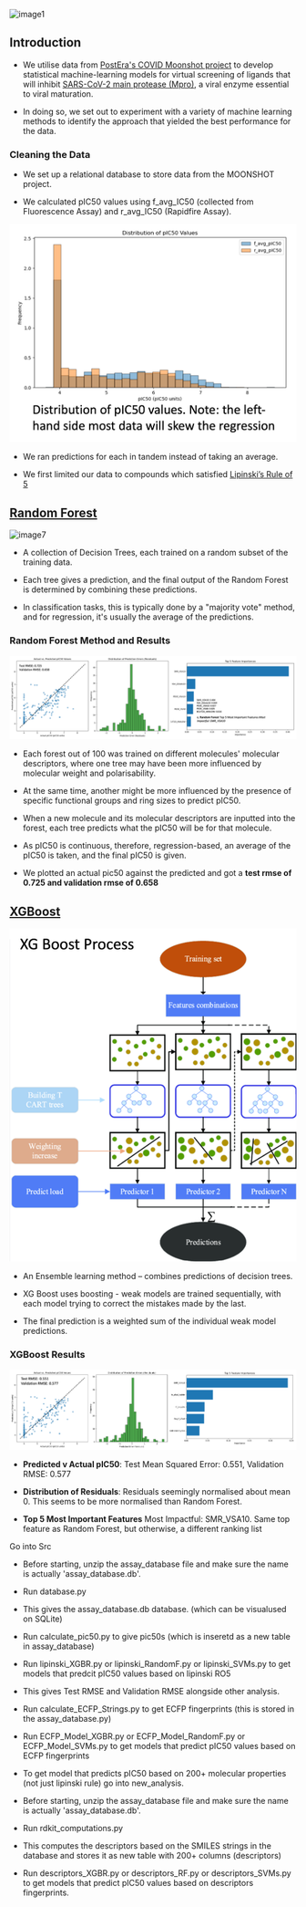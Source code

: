 ![image1](asset/pic2.png)

## Introduction

- We utilise data from [PostEra's COVID Moonshot project](https://postera.ai/moonshot/) to develop statistical machine-learning models for virtual screening of ligands that will inhibit [SARS-CoV-2 main protease (Mpro)](https://www.nature.com/articles/s41586-020-2223-y), a viral enzyme essential to viral maturation.

- In doing so, we set out to experiment with a variety of machine learning methods to identify the approach that yielded the best performance for the data. 

### Cleaning the Data 

- We set up a relational database to store data from the MOONSHOT project.

- We calculated pIC50 values using f_avg_IC50 (collected from Fluorescence Assay) and r_avg_IC50 (Rapidfire Assay). 

![image2](asset/pic3.png)

- We ran predictions for each in tandem instead of taking an average.

- We first limited our data to compounds which satisfied [Lipinski’s Rule of 5](https://en.wikipedia.org/wiki/Lipinski%27s_rule_of_five)

## [Random Forest](https://arxiv.org/abs/1407.7502)

![image7](asset/pic7.png)

- A collection of Decision Trees, each trained on a random subset of the training data.

- Each tree gives a prediction, and the final output of the Random Forest is determined by combining these predictions. 

- In classification tasks, this is typically done by a "majority vote" method, and for regression, it's usually the average of the predictions.

### Random Forest Method and Results

![image8](asset/pic8.png)

- Each forest out of 100 was trained on different molecules' molecular descriptors, where one tree may have been more influenced by molecular weight and polarisability. 

- At the same time, another might be more influenced by the presence of specific functional groups and ring sizes to predict pIC50.

- When a new molecule and its molecular descriptors are inputted into the forest, each tree predicts what the pIC50 will be for that molecule. 

- As pIC50 is continuous, therefore, regression-based, an average of the pIC50 is taken, and the final pIC50 is given. 

- We plotted an actual pic50 against the predicted and got a **test rmse of 0.725 and validation rmse of 0.658**


## [XGBoost](https://arxiv.org/abs/1603.02754)

![image3](asset/pic4.png)

- An Ensemble learning method – combines predictions of decision trees.

- XG Boost uses boosting - weak models are trained sequentially, with each model trying to correct the mistakes made by the last. 

- The final prediction is a weighted sum of the individual weak model predictions.

### XGBoost Results

![image5](asset/pic6.png)

- **Predicted v Actual pIC50**: Test Mean Squared Error: 0.551, Validation RMSE: 0.577

- **Distribution of Residuals**: Residuals seemingly normalised about mean 0. This seems to be more normalised than Random Forest. 

- **Top 5 Most Important Features** Most Impactful: SMR_VSA10. Same top feature as Random Forest, but otherwise, a different ranking list




























Go into Src

- Before starting, unzip the assay_database file and make sure the name is actually 'assay_database.db'. 

- Run database.py

- This gives the assay_database.db database. (which can be visualused on SQLite)

- Run calculate_pic50.py to give pic50s (which is inseretd as a new table in assay_database)

- Run lipinski_XGBR.py or lipinski_RandomF.py or lipinski_SVMs.py to get models that predcit pIC50 values based on lipinski RO5

- This gives Test RMSE and Validation RMSE alongside other analysis.

- Run calculate_ECFP_Strings.py to get ECFP fingerprints (this is stored in the assay_database.py)

- Run ECFP_Model_XGBR.py or ECFP_Model_RandomF.py or ECFP_Model_SVMs.py to get models that predict pIC50 values based on ECFP fingerprints



- To get model that predicts pIC50 based on 200+ molecular properties (not just lipinski rule) go into new_analysis.

- Before starting, unzip the assay_database file and make sure the name is actually 'assay_database.db'.

- Run rdkit_computations.py

- This computes the descriptors based on the SMILES strings in the database and stores it as new table with 200+ columns (descriptors)

- Run descriptors_XGBR.py or descriptors_RF.py or descriptors_SVMs.py to get models that predict pIC50 values based on descriptors fingerprints.
